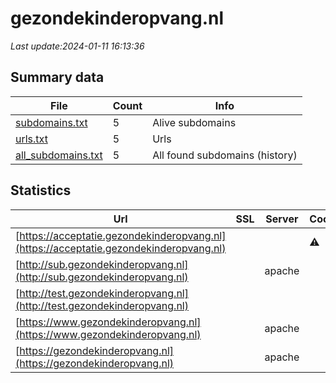 # gezondekinderopvang.nl
*Last update:2024-01-11 16:13:36*
## Summary data
| File       | Count | Info |
|------------|-------|------|
|[subdomains.txt](/data/gezondekinderopvang/subdomains.txt)|5|Alive subdomains|
|[urls.txt](/data/gezondekinderopvang/urls.txt)|5|Urls|
|[all_subdomains.txt](/data/gezondekinderopvang/all_subdomains.txt)|5|All found subdomains (history)|
## Statistics
| Url | SSL | Server | Cookie | HSTS | CSP | XFO | XXP | RP | Tech |
|------------|-------|------|------|------|------|------|------|------|------|
|[https://acceptatie.gezondekinderopvang.nl](https://acceptatie.gezondekinderopvang.nl)| | |:warning: |:white_check_mark: | | | | |:white_check_mark: |F5 BigIP HSTS|
|[http://sub.gezondekinderopvang.nl](http://sub.gezondekinderopvang.nl)| |apache| |:white_check_mark: | | |:white_check_mark: |:white_check_mark: |:white_check_mark: ||
|[http://test.gezondekinderopvang.nl](http://test.gezondekinderopvang.nl)| | | | | | | |:white_check_mark: ||
|[https://www.gezondekinderopvang.nl](https://www.gezondekinderopvang.nl)| |apache| |:white_check_mark: | | |:white_check_mark: |:white_check_mark: |:white_check_mark: |Apache HTTP Server D...|
|[https://gezondekinderopvang.nl](https://gezondekinderopvang.nl)| |apache| |:white_check_mark: | | |:white_check_mark: |:white_check_mark: |:white_check_mark: |Apache HTTP Server H...|